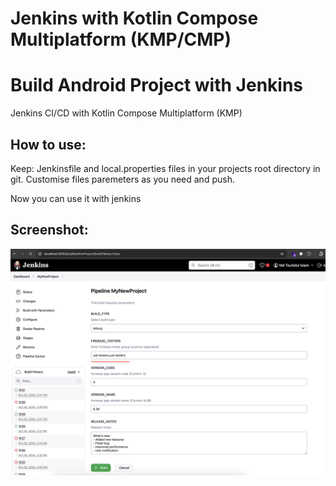 # Jenkins with Kotlin Compose Multiplatform (KMP/CMP)
# Build Android Project with Jenkins
Jenkins CI/CD with Kotlin Compose Multiplatform (KMP)

## How to use:
Keep:
Jenkinsfile and
local.properties
files in your projects root directory in git.
Customise files paremeters as you need and push.

Now you can use it with jenkins

## Screenshot:

![Jenkins with Kotlin Multiplatform](https://raw.githubusercontent.com/TouhidApps/Jenkins-with-KMP/refs/heads/main/screenshot.png)

